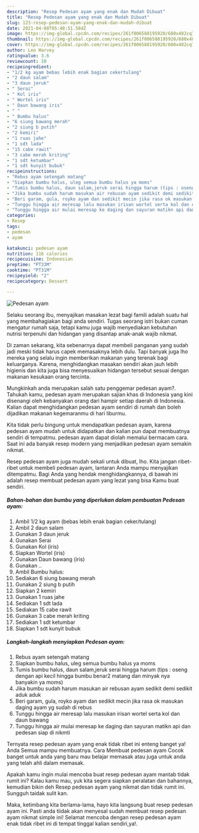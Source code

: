 ```yaml
---
description: "Resep Pedesan ayam yang enak dan Mudah Dibuat"
title: "Resep Pedesan ayam yang enak dan Mudah Dibuat"
slug: 123-resep-pedesan-ayam-yang-enak-dan-mudah-dibuat
date: 2021-04-08T05:48:51.584Z
image: https://img-global.cpcdn.com/recipes/261f006588195920/680x482cq70/pedesan-ayam-foto-resep-utama.jpg
thumbnail: https://img-global.cpcdn.com/recipes/261f006588195920/680x482cq70/pedesan-ayam-foto-resep-utama.jpg
cover: https://img-global.cpcdn.com/recipes/261f006588195920/680x482cq70/pedesan-ayam-foto-resep-utama.jpg
author: Leo Harvey
ratingvalue: 3.6
reviewcount: 10
recipeingredient:
- "1/2 kg ayam bebas lebih enak bagian cekertulang"
- "2 daun salam"
- "3 daun jeruk"
- " Serai"
- " Kol iris"
- " Wortel iris"
- " Daun bawang iris"
- " "
- " Bumbu halus"
- "6 siung bawang merah"
- "2 siung b putih"
- "2 kemiri"
- "1 ruas jahe"
- "1 sdt lada"
- "15 cabe rawit"
- "3 cabe merah kriting"
- "1 sdt ketumbar"
- "1 sdt kunyit bubuk"
recipeinstructions:
- "Rebus ayam setengah matang"
- "Siapkan bumbu halus, uleg semua bumbu halus ya moms"
- "Tumis bumbu halus, daun salam,jeruk serai hingga harum (tips : oseng dengan api kecil hingga bumbu benar2 matang dan minyak nya banyakin ya moms)"
- "Jika bumbu sudah harum masukan air rebusan ayam sedikit demi sedikit aduk aduk"
- "Beri garam, gula, royko ayam dan sedikit mecin jika rasa ok masukan daging ayam yg sudah di rebus"
- "Tunggu hingga air meresap lalu masukan irisan wortel serta kol dan daun bawang"
- "Tunggu hingga air mulai meresap ke daging dan sayuran matikn api dan pedesan siap di nikmti"
categories:
- Resep
tags:
- pedesan
- ayam

katakunci: pedesan ayam 
nutrition: 116 calories
recipecuisine: Indonesian
preptime: "PT33M"
cooktime: "PT31M"
recipeyield: "2"
recipecategory: Dessert

---
```



![Pedesan ayam](https://img-global.cpcdn.com/recipes/261f006588195920/680x482cq70/pedesan-ayam-foto-resep-utama.jpg)

Selaku seorang ibu, menyajikan masakan lezat bagi famili adalah suatu hal yang membahagiakan bagi anda sendiri. Tugas seorang istri bukan cuman mengatur rumah saja, tetapi kamu juga wajib menyediakan kebutuhan nutrisi terpenuhi dan hidangan yang disantap anak-anak wajib nikmat.

Di zaman  sekarang, kita sebenarnya dapat membeli panganan yang sudah jadi meski tidak harus capek memasaknya lebih dulu. Tapi banyak juga lho mereka yang selalu ingin memberikan makanan yang terenak bagi keluarganya. Karena, menghidangkan masakan sendiri akan jauh lebih higienis dan kita juga bisa menyesuaikan hidangan tersebut sesuai dengan makanan kesukaan orang tercinta. 



Mungkinkah anda merupakan salah satu penggemar pedesan ayam?. Tahukah kamu, pedesan ayam merupakan sajian khas di Indonesia yang kini disenangi oleh kebanyakan orang dari hampir setiap daerah di Indonesia. Kalian dapat menghidangkan pedesan ayam sendiri di rumah dan boleh dijadikan makanan kegemaranmu di hari liburmu.

Kita tidak perlu bingung untuk mendapatkan pedesan ayam, karena pedesan ayam mudah untuk didapatkan dan kalian pun dapat membuatnya sendiri di tempatmu. pedesan ayam dapat diolah memalui bermacam cara. Saat ini ada banyak resep modern yang menjadikan pedesan ayam semakin nikmat.

Resep pedesan ayam juga mudah sekali untuk dibuat, lho. Kita jangan ribet-ribet untuk membeli pedesan ayam, lantaran Anda mampu menyajikan ditempatmu. Bagi Anda yang hendak menghidangkannya, di bawah ini adalah resep membuat pedesan ayam yang lezat yang bisa Kamu buat sendiri.

<!--inarticleads1-->

##### Bahan-bahan dan bumbu yang diperlukan dalam pembuatan Pedesan ayam:

1. Ambil 1/2 kg ayam (bebas lebih enak bagian ceker/tulang)
1. Ambil 2 daun salam
1. Gunakan 3 daun jeruk
1. Gunakan  Serai
1. Gunakan  Kol (iris)
1. Siapkan  Wortel (iris)
1. Gunakan  Daun bawang (iris)
1. Gunakan  ..
1. Ambil  Bumbu halus:
1. Sediakan 6 siung bawang merah
1. Gunakan 2 siung b putih
1. Siapkan 2 kemiri
1. Gunakan 1 ruas jahe
1. Sediakan 1 sdt lada
1. Sediakan 15 cabe rawit
1. Gunakan 3 cabe merah kriting
1. Sediakan 1 sdt ketumbar
1. Siapkan 1 sdt kunyit bubuk




<!--inarticleads2-->

##### Langkah-langkah menyiapkan Pedesan ayam:

1. Rebus ayam setengah matang
1. Siapkan bumbu halus, uleg semua bumbu halus ya moms
1. Tumis bumbu halus, daun salam,jeruk serai hingga harum (tips : oseng dengan api kecil hingga bumbu benar2 matang dan minyak nya banyakin ya moms)
1. Jika bumbu sudah harum masukan air rebusan ayam sedikit demi sedikit aduk aduk
1. Beri garam, gula, royko ayam dan sedikit mecin jika rasa ok masukan daging ayam yg sudah di rebus
1. Tunggu hingga air meresap lalu masukan irisan wortel serta kol dan daun bawang
1. Tunggu hingga air mulai meresap ke daging dan sayuran matikn api dan pedesan siap di nikmti




Ternyata resep pedesan ayam yang enak tidak ribet ini enteng banget ya! Anda Semua mampu membuatnya. Cara Membuat pedesan ayam Cocok banget untuk anda yang baru mau belajar memasak atau juga untuk anda yang telah ahli dalam memasak.

Apakah kamu ingin mulai mencoba buat resep pedesan ayam mantab tidak rumit ini? Kalau kamu mau, yuk kita segera siapkan peralatan dan bahannya, kemudian bikin deh Resep pedesan ayam yang nikmat dan tidak rumit ini. Sungguh taidak sulit kan. 

Maka, ketimbang kita berlama-lama, hayo kita langsung buat resep pedesan ayam ini. Pasti anda tiidak akan menyesal sudah membuat resep pedesan ayam nikmat simple ini! Selamat mencoba dengan resep pedesan ayam enak tidak ribet ini di tempat tinggal kalian sendiri,ya!.


